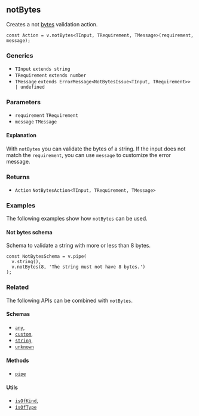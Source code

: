 notBytes
--------

Creates a not [bytes](https://en.wikipedia.org/wiki/Byte) validation action.

    const Action = v.notBytes<TInput, TRequirement, TMessage>(requirement, message);
    

### Generics

*   `TInput` `extends string`
*   `TRequirement` `extends number`
*   `TMessage` `extends ErrorMessage<NotBytesIssue<TInput, TRequirement>> | undefined`

### Parameters

*   `requirement` `TRequirement`
*   `message` `TMessage`

#### Explanation

With `notBytes` you can validate the bytes of a string. If the input does not match the `requirement`, you can use `message` to customize the error message.

### Returns

*   `Action` `NotBytesAction<TInput, TRequirement, TMessage>`

### Examples

The following examples show how `notBytes` can be used.

#### Not bytes schema

Schema to validate a string with more or less than 8 bytes.

    const NotBytesSchema = v.pipe(
      v.string(),
      v.notBytes(8, 'The string must not have 8 bytes.')
    );
    

### Related

The following APIs can be combined with `notBytes`.

#### Schemas

*   [`any`](any.md),
*   [`custom`](custom.md),
*   [`string`](string.md),
*   [`unknown`](unknown.md)

#### Methods

*   [`pipe`](pipe.md)

#### Utils

*   [`isOfKind`](isOfKind.md),
*   [`isOfType`](isOfType.md)